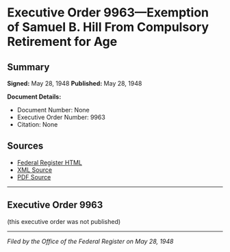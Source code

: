 # Executive Order 9963—Exemption of Samuel B. Hill From Compulsory Retirement for Age

## Summary

**Signed:** May 28, 1948
**Published:** May 28, 1948

**Document Details:**
- Document Number: None
- Executive Order Number: 9963
- Citation: None

## Sources
- [Federal Register HTML](https://www.presidency.ucsb.edu/documents/executive-order-9963-exemption-samuel-b-hill-from-compulsory-retirement-for-age)
- [XML Source](None)
- [PDF Source](None)

---

## Executive Order 9963

(this executive order was not published)

---

*Filed by the Office of the Federal Register on May 28, 1948*
